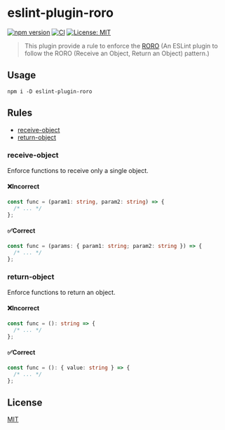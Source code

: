 # eslint-plugin-roro

[![npm version](https://badge.fury.io/js/eslint-plugin-roro.svg)](https://badge.fury.io/js/eslint-plugin-roro)
[![CI](https://github.com/tasshi-me/eslint-plugin-roro/actions/workflows/ci.yml/badge.svg)](https://github.com/tasshi-me/eslint-plugin-roro/actions/workflows/ci.yml)
[![License: MIT](https://img.shields.io/badge/License-MIT-yellow.svg)](LICENSE)

> This plugin provide a rule to enforce the [RORO](https://medium.com/free-code-camp/elegant-patterns-in-modern-javascript-roro-be01e7669cbd) (An ESLint plugin to follow the RORO (Receive an Object, Return an Object) pattern.)

## Usage

```shell
npm i -D eslint-plugin-roro
```

## Rules

- [receive-object](#receive-object)
- [return-object](#return-object)

### receive-object

Enforce functions to receive only a single object.

#### ❌Incorrect

```typescript
const func = (param1: string, param2: string) => {
  /* ... */
};
```

#### ✅Correct

```typescript
const func = (params: { param1: string; param2: string }) => {
  /* ... */
};
```

### return-object

Enforce functions to return an object.

#### ❌Incorrect

```typescript
const func = (): string => {
  /* ... */
};
```

#### ✅Correct

```typescript
const func = (): { value: string } => {
  /* ... */
};
```

## License

[MIT](./LICENSE)
